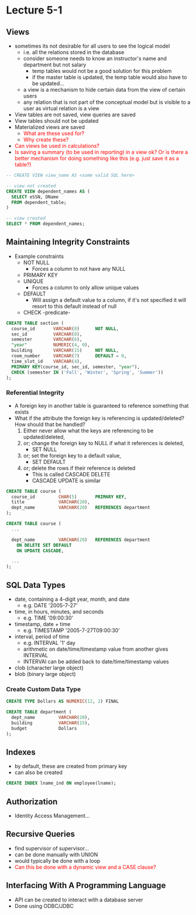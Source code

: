 
<style>
  .question {
    color: red;
  }

  .answer {
    color: green;
  }
</style>

# Lecture 5-1

## Views

* sometimes its not desirable for all users to see the logical model
  * i.e. all the relations stored in the database
  * consider someone needs to know an instructor's name and department but not salary
    * temp tables would not be a good solution for this problem
    * if the master table is updated, the temp table would also have to be updated...
  * a view is a mechanism to hide certain data from the view of certain users
  * any relation that is not part of the conceptual model but is visible to a user as virtual relation is a view
* View tables are not saved, view queries are saved
* View tables should not be updated
* Materialized views are saved
  * <span class="question">What are these used for?</span>
  * <span class="question">Why create these?</span>
* <span class="question">Can views be used in calculations?</span>
* <span class="question">Is saving a summary (to be used in reporting) in a view ok? Or is there a better mechanism for doing something like this (e.g. just save it as a table?)</span>

```sql
-- CREATE VIEW view_name AS <some valid SQL here>

-- view not created
CREATE VIEW dependent_names AS (
  SELECT eSSN, DName
  FROM dependent_table;
)

-- view created
SELECT * FROM dependent_names;
```

## Maintaining Integrity Constraints

* Example constraints
  * NOT NULL
    * Forces a column to not have any NULL
  * PRIMARY KEY
  * UNIQUE
    * Forces a column to only allow unique values
  * DEFAULT
    * Will assign a default value to a column, if it's not specified it will resort to this default instead of null
  * CHECK -predicate-

```sql
CREATE TABLE section (
  course_id       VARCHAR(8)      NOT NULL,
  sec_id          VARCHAR(8),
  semester        VARCHAR(6),
  "year"          NUMERIC(4, 0),
  building        VARCHAR(15)     NOT NULL,
  room_number     VARCHAR(7)      DEFAULT = 0,
  time_slot_id    VARCHAR(4), 
  PRIMARY KEY(course_id, sec_id, semester, "year"),
  CHECK (semester IN ('Fall', 'Winter', 'Spring', 'Summer'))
);
```

### Referential Integrity

* A foreign key in another table is guaranteed to reference something that exists
* What if the attribute the foreign key is referencing is updated/deleted? How should that be handled?
  1. Either never allow what the keys are referencing to be updated/deleted,
  2. or; change the foreign key to NULL if what it references is deleted,
      * SET NULL
  3. or; set the foreign key to a default value,
      * SET DEFAULT
  4. or; delete the rows if their reference is deleted
      * This is called CASCADE DELETE
      * CASCADE UPDATE is similar

```sql
CREATE TABLE course (
  course_id         CHAR(5)       PRIMARY KEY,
  title             VARCHAR(20),
  dept_name         VARCHAR(20)   REFERENCES department 
);

CREATE TABLE course (
  ...

  dept_name         VARCHAR(20)   REFERENCES department 
    ON DELETE SET DEFAULT
    ON UPDATE CASCADE,

  ...
);
```

## SQL Data Types

* date, containing a 4-digit year, month, and date
  * e.g. DATE '2005-7-27'
* time, in hours, minutes, and seconds
  * e.g. TIME '09:00:30'
* timestamp, date + time
  * e.g. TIMESTAMP '2005-7-27T09:00:30'
* interval, period of time
  * e.g. INTERVAL '1' day
  * arithmetic on date/time/timestamp value from another gives INTERVAL
  * INTERVAl can be added back to date/time/timestamp values
* clob (character large object)
* blob (binary large object)

### Create Custom Data Type

```sql
CREATE TYPE Dollars AS NUMERIC(12, 2) FINAL

CREATE TABLE department (
  dept_name         VARCHAR(20),
  building          VARCHAR(15),
  budget            Dollars
);
```

## Indexes

* by default, these are created from primary key
* can also be created

```sql
CREATE INDEX lname_ind ON employee(lname);
```

## Authorization

* Identity Access Management...

## Recursive Queries

* find supervisor of supervisor...
* can be done manually with UNION
* would typically be done with a loop
* <span class="question">Can this be done with a dynamic view and a CASE clause?</span>

## Interfacing With A Programming Language

* API can be created to interact with a database server
* Done using ODBC/JDBC
